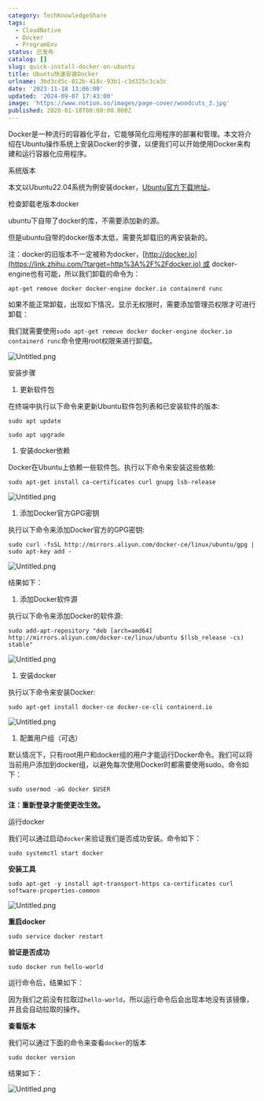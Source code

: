 ```yaml
---
category: TechKnowledgeShare
tags:
  - CloudNative
  - Docker
  - ProgramEnv
status: 已发布
catalog: []
slug: quick-install-docker-on-ubuntu
title: Ubuntu快速安装Docker
urlname: 3bd3cd5c-012b-418c-93b1-c3d325c3ca3c
date: '2023-11-18 13:06:00'
updated: '2024-09-07 17:43:00'
image: 'https://www.notion.so/images/page-cover/woodcuts_3.jpg'
published: 2020-01-18T08:00:00.000Z
---
```


Docker是一种流行的容器化平台，它能够简化应用程序的部署和管理。本文将介绍在Ubuntu操作系统上安装Docker的步骤，以便我们可以开始使用Docker来构建和运行容器化应用程序。


系统版本


本文以Ubuntu22.04系统为例安装docker，[Ubuntu官方下载地址](https://link.zhihu.com/?target=https%3A%2F%2Fubuntu.com%2Fdownload)。


检查卸载老版本docker


ubuntu下自带了docker的库，不需要添加新的源。


但是ubuntu自带的docker版本太低，需要先卸载旧的再安装新的。


注：docker的旧版本不一定被称为docker，[http://docker.io](https://link.zhihu.com/?target=http%3A%2F%2Fdocker.io) 或 docker-engine也有可能，所以我们卸载的命令为：


`apt-get remove docker docker-engine docker.io containerd runc`


如果不能正常卸载，出现如下情况，显示无权限时，需要添加管理员权限才可进行卸载：


我们就需要使用`sudo apt-get remove docker docker-engine docker.io containerd runc`命令使用root权限来进行卸载。


![Untitled.png](https://prod-files-secure.s3.us-west-2.amazonaws.com/5d24fe63-e567-4804-86f9-9fdc62e13082/39952d0f-7851-4550-b715-72a33876c773/Untitled.png?X-Amz-Algorithm=AWS4-HMAC-SHA256&X-Amz-Content-Sha256=UNSIGNED-PAYLOAD&X-Amz-Credential=ASIAZI2LB466YWTSPWMK%2F20250303%2Fus-west-2%2Fs3%2Faws4_request&X-Amz-Date=20250303T213701Z&X-Amz-Expires=3600&X-Amz-Security-Token=IQoJb3JpZ2luX2VjEKX%2F%2F%2F%2F%2F%2F%2F%2F%2F%2FwEaCXVzLXdlc3QtMiJHMEUCIAUZ%2Blr6ofgx7aWUC35g8IK9pYK78vZ5e2SD0iCAy0N0AiEA3JmfC8qxoIMjjgSHowtujeLVNpc3J3UAjdKVjzcDgQ8qiAQI3v%2F%2F%2F%2F%2F%2F%2F%2F%2F%2FARAAGgw2Mzc0MjMxODM4MDUiDMoG0hRull%2Fun3UWXCrcA88oiztfPtZ1E1kbnuvMoiqjmBFm3%2BJR%2FqFeuhBUuSMzAqgGcm43bwGy4oXF5CoqwElFAUwWriJnm1LrhGm08VxspN%2FfxYp%2BBm2xATXKxDVdJRG79sbrCjbSc6qLAXcNlF7zRqrFKqG7EVssH3V6P5ZmQLmS5QkHg2UAvXmHEAsNo5RrU1qxFn46dA1kVJf3o4yKeKwFqGCBjv2dpbkqnSdEmhKjTCtkUMvBcnwtWhwJEfiI6SLAiKH9qEMXkpJAhER3yI%2FBBocPyzYP6n5UtL7BX%2F0uDgwfNN1jMcO%2FYpVpKbxvuETgEiq4LhUWnlwaREwH3DGAHE1pzOcVlsUEMIkY2L63lrGsAvEeBy0vbQ0aMAbFwhxR25kMZqC8piEB4Dmpv9o5f8GYDfkTY0zJtRzJgaWhdEbAkhDCgp9lBB31K1PpU6ipiedrlakpBzq%2FBO%2FZB2foSJbazhksbIZfPE4TrDZXejANvAq3ApV85jU3wxTtKxdZ%2BnlV4FpoPr9x2ynKc2nZ4SwJmtygFjBHA7QE%2FaNqVxCb8xBg0nB%2FxI%2FaczhE26xioXUOw2%2F4Qe454j%2BnZNI5lwXFjsDgMDrAd%2B09Fa9BA55T6ssMG%2BPaYOa8Uwul8hhQp%2FjbCx9VMLC3mL4GOqUBEEstfH7%2Ff0IQeyDYkrSmnoECCyuN8TgjrN6rwkVcpa%2FTTXjOGs%2F%2BWxuWawmU8xydLKgwhiDjWN8rp50yQFGk1kgGLPu3vjPJd%2F9f06XFmRX7WjUbTbzqGoy49Zj7fr7Bqs6ATmK6QRgOh0l765uop7yf7GB8LqSavmN3OCeLb8a1LgnTWjE%2Fk6j6wvQZJsIYsH9wxe2SnXdVcDvgCWLDpNCiIFq1&X-Amz-Signature=7353bd75204f3d47370d7e9846a9a37cd5188ca9487ff52651f3ef8a6ab2449a&X-Amz-SignedHeaders=host&x-id=GetObject)


安装步骤

1. 更新软件包

在终端中执行以下命令来更新Ubuntu软件包列表和已安装软件的版本:


`sudo apt update`


`sudo apt upgrade`

1. 安装docker依赖

Docker在Ubuntu上依赖一些软件包。执行以下命令来安装这些依赖:


`sudo apt-get install ca-certificates curl gnupg lsb-release`


![Untitled.png](https://prod-files-secure.s3.us-west-2.amazonaws.com/5d24fe63-e567-4804-86f9-9fdc62e13082/b5a549a8-6621-4824-a151-93e8b0592f14/Untitled.png?X-Amz-Algorithm=AWS4-HMAC-SHA256&X-Amz-Content-Sha256=UNSIGNED-PAYLOAD&X-Amz-Credential=ASIAZI2LB466YWTSPWMK%2F20250303%2Fus-west-2%2Fs3%2Faws4_request&X-Amz-Date=20250303T213701Z&X-Amz-Expires=3600&X-Amz-Security-Token=IQoJb3JpZ2luX2VjEKX%2F%2F%2F%2F%2F%2F%2F%2F%2F%2FwEaCXVzLXdlc3QtMiJHMEUCIAUZ%2Blr6ofgx7aWUC35g8IK9pYK78vZ5e2SD0iCAy0N0AiEA3JmfC8qxoIMjjgSHowtujeLVNpc3J3UAjdKVjzcDgQ8qiAQI3v%2F%2F%2F%2F%2F%2F%2F%2F%2F%2FARAAGgw2Mzc0MjMxODM4MDUiDMoG0hRull%2Fun3UWXCrcA88oiztfPtZ1E1kbnuvMoiqjmBFm3%2BJR%2FqFeuhBUuSMzAqgGcm43bwGy4oXF5CoqwElFAUwWriJnm1LrhGm08VxspN%2FfxYp%2BBm2xATXKxDVdJRG79sbrCjbSc6qLAXcNlF7zRqrFKqG7EVssH3V6P5ZmQLmS5QkHg2UAvXmHEAsNo5RrU1qxFn46dA1kVJf3o4yKeKwFqGCBjv2dpbkqnSdEmhKjTCtkUMvBcnwtWhwJEfiI6SLAiKH9qEMXkpJAhER3yI%2FBBocPyzYP6n5UtL7BX%2F0uDgwfNN1jMcO%2FYpVpKbxvuETgEiq4LhUWnlwaREwH3DGAHE1pzOcVlsUEMIkY2L63lrGsAvEeBy0vbQ0aMAbFwhxR25kMZqC8piEB4Dmpv9o5f8GYDfkTY0zJtRzJgaWhdEbAkhDCgp9lBB31K1PpU6ipiedrlakpBzq%2FBO%2FZB2foSJbazhksbIZfPE4TrDZXejANvAq3ApV85jU3wxTtKxdZ%2BnlV4FpoPr9x2ynKc2nZ4SwJmtygFjBHA7QE%2FaNqVxCb8xBg0nB%2FxI%2FaczhE26xioXUOw2%2F4Qe454j%2BnZNI5lwXFjsDgMDrAd%2B09Fa9BA55T6ssMG%2BPaYOa8Uwul8hhQp%2FjbCx9VMLC3mL4GOqUBEEstfH7%2Ff0IQeyDYkrSmnoECCyuN8TgjrN6rwkVcpa%2FTTXjOGs%2F%2BWxuWawmU8xydLKgwhiDjWN8rp50yQFGk1kgGLPu3vjPJd%2F9f06XFmRX7WjUbTbzqGoy49Zj7fr7Bqs6ATmK6QRgOh0l765uop7yf7GB8LqSavmN3OCeLb8a1LgnTWjE%2Fk6j6wvQZJsIYsH9wxe2SnXdVcDvgCWLDpNCiIFq1&X-Amz-Signature=790a082a229b69a1d1cc70d1c9e9968d79e31993c5747b7c01d9318c7957cf2c&X-Amz-SignedHeaders=host&x-id=GetObject)

1. 添加Docker官方GPG密钥

执行以下命令来添加Docker官方的GPG密钥:


`sudo curl -fsSL http://mirrors.aliyun.com/docker-ce/linux/ubuntu/gpg | sudo apt-key add -`


![Untitled.png](https://prod-files-secure.s3.us-west-2.amazonaws.com/5d24fe63-e567-4804-86f9-9fdc62e13082/98014b5e-f5b7-4b16-804e-ab6917971bd3/Untitled.png?X-Amz-Algorithm=AWS4-HMAC-SHA256&X-Amz-Content-Sha256=UNSIGNED-PAYLOAD&X-Amz-Credential=ASIAZI2LB466YWTSPWMK%2F20250303%2Fus-west-2%2Fs3%2Faws4_request&X-Amz-Date=20250303T213701Z&X-Amz-Expires=3600&X-Amz-Security-Token=IQoJb3JpZ2luX2VjEKX%2F%2F%2F%2F%2F%2F%2F%2F%2F%2FwEaCXVzLXdlc3QtMiJHMEUCIAUZ%2Blr6ofgx7aWUC35g8IK9pYK78vZ5e2SD0iCAy0N0AiEA3JmfC8qxoIMjjgSHowtujeLVNpc3J3UAjdKVjzcDgQ8qiAQI3v%2F%2F%2F%2F%2F%2F%2F%2F%2F%2FARAAGgw2Mzc0MjMxODM4MDUiDMoG0hRull%2Fun3UWXCrcA88oiztfPtZ1E1kbnuvMoiqjmBFm3%2BJR%2FqFeuhBUuSMzAqgGcm43bwGy4oXF5CoqwElFAUwWriJnm1LrhGm08VxspN%2FfxYp%2BBm2xATXKxDVdJRG79sbrCjbSc6qLAXcNlF7zRqrFKqG7EVssH3V6P5ZmQLmS5QkHg2UAvXmHEAsNo5RrU1qxFn46dA1kVJf3o4yKeKwFqGCBjv2dpbkqnSdEmhKjTCtkUMvBcnwtWhwJEfiI6SLAiKH9qEMXkpJAhER3yI%2FBBocPyzYP6n5UtL7BX%2F0uDgwfNN1jMcO%2FYpVpKbxvuETgEiq4LhUWnlwaREwH3DGAHE1pzOcVlsUEMIkY2L63lrGsAvEeBy0vbQ0aMAbFwhxR25kMZqC8piEB4Dmpv9o5f8GYDfkTY0zJtRzJgaWhdEbAkhDCgp9lBB31K1PpU6ipiedrlakpBzq%2FBO%2FZB2foSJbazhksbIZfPE4TrDZXejANvAq3ApV85jU3wxTtKxdZ%2BnlV4FpoPr9x2ynKc2nZ4SwJmtygFjBHA7QE%2FaNqVxCb8xBg0nB%2FxI%2FaczhE26xioXUOw2%2F4Qe454j%2BnZNI5lwXFjsDgMDrAd%2B09Fa9BA55T6ssMG%2BPaYOa8Uwul8hhQp%2FjbCx9VMLC3mL4GOqUBEEstfH7%2Ff0IQeyDYkrSmnoECCyuN8TgjrN6rwkVcpa%2FTTXjOGs%2F%2BWxuWawmU8xydLKgwhiDjWN8rp50yQFGk1kgGLPu3vjPJd%2F9f06XFmRX7WjUbTbzqGoy49Zj7fr7Bqs6ATmK6QRgOh0l765uop7yf7GB8LqSavmN3OCeLb8a1LgnTWjE%2Fk6j6wvQZJsIYsH9wxe2SnXdVcDvgCWLDpNCiIFq1&X-Amz-Signature=bb25483607ca42f6d90136b16489b356014b19886369da843fec0979e4e45b73&X-Amz-SignedHeaders=host&x-id=GetObject)


结果如下：

1. 添加Docker软件源

执行以下命令来添加Docker的软件源:


`sudo add-apt-repository "deb [arch=amd64] http://mirrors.aliyun.com/docker-ce/linux/ubuntu $(lsb_release -cs) stable"`


![Untitled.png](https://prod-files-secure.s3.us-west-2.amazonaws.com/5d24fe63-e567-4804-86f9-9fdc62e13082/7fc5bdbe-9d4c-48b8-ba03-3309380f47ba/Untitled.png?X-Amz-Algorithm=AWS4-HMAC-SHA256&X-Amz-Content-Sha256=UNSIGNED-PAYLOAD&X-Amz-Credential=ASIAZI2LB466YWTSPWMK%2F20250303%2Fus-west-2%2Fs3%2Faws4_request&X-Amz-Date=20250303T213701Z&X-Amz-Expires=3600&X-Amz-Security-Token=IQoJb3JpZ2luX2VjEKX%2F%2F%2F%2F%2F%2F%2F%2F%2F%2FwEaCXVzLXdlc3QtMiJHMEUCIAUZ%2Blr6ofgx7aWUC35g8IK9pYK78vZ5e2SD0iCAy0N0AiEA3JmfC8qxoIMjjgSHowtujeLVNpc3J3UAjdKVjzcDgQ8qiAQI3v%2F%2F%2F%2F%2F%2F%2F%2F%2F%2FARAAGgw2Mzc0MjMxODM4MDUiDMoG0hRull%2Fun3UWXCrcA88oiztfPtZ1E1kbnuvMoiqjmBFm3%2BJR%2FqFeuhBUuSMzAqgGcm43bwGy4oXF5CoqwElFAUwWriJnm1LrhGm08VxspN%2FfxYp%2BBm2xATXKxDVdJRG79sbrCjbSc6qLAXcNlF7zRqrFKqG7EVssH3V6P5ZmQLmS5QkHg2UAvXmHEAsNo5RrU1qxFn46dA1kVJf3o4yKeKwFqGCBjv2dpbkqnSdEmhKjTCtkUMvBcnwtWhwJEfiI6SLAiKH9qEMXkpJAhER3yI%2FBBocPyzYP6n5UtL7BX%2F0uDgwfNN1jMcO%2FYpVpKbxvuETgEiq4LhUWnlwaREwH3DGAHE1pzOcVlsUEMIkY2L63lrGsAvEeBy0vbQ0aMAbFwhxR25kMZqC8piEB4Dmpv9o5f8GYDfkTY0zJtRzJgaWhdEbAkhDCgp9lBB31K1PpU6ipiedrlakpBzq%2FBO%2FZB2foSJbazhksbIZfPE4TrDZXejANvAq3ApV85jU3wxTtKxdZ%2BnlV4FpoPr9x2ynKc2nZ4SwJmtygFjBHA7QE%2FaNqVxCb8xBg0nB%2FxI%2FaczhE26xioXUOw2%2F4Qe454j%2BnZNI5lwXFjsDgMDrAd%2B09Fa9BA55T6ssMG%2BPaYOa8Uwul8hhQp%2FjbCx9VMLC3mL4GOqUBEEstfH7%2Ff0IQeyDYkrSmnoECCyuN8TgjrN6rwkVcpa%2FTTXjOGs%2F%2BWxuWawmU8xydLKgwhiDjWN8rp50yQFGk1kgGLPu3vjPJd%2F9f06XFmRX7WjUbTbzqGoy49Zj7fr7Bqs6ATmK6QRgOh0l765uop7yf7GB8LqSavmN3OCeLb8a1LgnTWjE%2Fk6j6wvQZJsIYsH9wxe2SnXdVcDvgCWLDpNCiIFq1&X-Amz-Signature=d9f040d0b2617a574575cb0e22a6c9437b4ecd2ba002419c228daa5f38c3a39d&X-Amz-SignedHeaders=host&x-id=GetObject)

1. 安装docker

执行以下命令来安装Docker:


`sudo apt-get install docker-ce docker-ce-cli containerd.io`


![Untitled.png](https://prod-files-secure.s3.us-west-2.amazonaws.com/5d24fe63-e567-4804-86f9-9fdc62e13082/d5ede442-ffc5-49c3-a76a-76559a797244/Untitled.png?X-Amz-Algorithm=AWS4-HMAC-SHA256&X-Amz-Content-Sha256=UNSIGNED-PAYLOAD&X-Amz-Credential=ASIAZI2LB466YWTSPWMK%2F20250303%2Fus-west-2%2Fs3%2Faws4_request&X-Amz-Date=20250303T213701Z&X-Amz-Expires=3600&X-Amz-Security-Token=IQoJb3JpZ2luX2VjEKX%2F%2F%2F%2F%2F%2F%2F%2F%2F%2FwEaCXVzLXdlc3QtMiJHMEUCIAUZ%2Blr6ofgx7aWUC35g8IK9pYK78vZ5e2SD0iCAy0N0AiEA3JmfC8qxoIMjjgSHowtujeLVNpc3J3UAjdKVjzcDgQ8qiAQI3v%2F%2F%2F%2F%2F%2F%2F%2F%2F%2FARAAGgw2Mzc0MjMxODM4MDUiDMoG0hRull%2Fun3UWXCrcA88oiztfPtZ1E1kbnuvMoiqjmBFm3%2BJR%2FqFeuhBUuSMzAqgGcm43bwGy4oXF5CoqwElFAUwWriJnm1LrhGm08VxspN%2FfxYp%2BBm2xATXKxDVdJRG79sbrCjbSc6qLAXcNlF7zRqrFKqG7EVssH3V6P5ZmQLmS5QkHg2UAvXmHEAsNo5RrU1qxFn46dA1kVJf3o4yKeKwFqGCBjv2dpbkqnSdEmhKjTCtkUMvBcnwtWhwJEfiI6SLAiKH9qEMXkpJAhER3yI%2FBBocPyzYP6n5UtL7BX%2F0uDgwfNN1jMcO%2FYpVpKbxvuETgEiq4LhUWnlwaREwH3DGAHE1pzOcVlsUEMIkY2L63lrGsAvEeBy0vbQ0aMAbFwhxR25kMZqC8piEB4Dmpv9o5f8GYDfkTY0zJtRzJgaWhdEbAkhDCgp9lBB31K1PpU6ipiedrlakpBzq%2FBO%2FZB2foSJbazhksbIZfPE4TrDZXejANvAq3ApV85jU3wxTtKxdZ%2BnlV4FpoPr9x2ynKc2nZ4SwJmtygFjBHA7QE%2FaNqVxCb8xBg0nB%2FxI%2FaczhE26xioXUOw2%2F4Qe454j%2BnZNI5lwXFjsDgMDrAd%2B09Fa9BA55T6ssMG%2BPaYOa8Uwul8hhQp%2FjbCx9VMLC3mL4GOqUBEEstfH7%2Ff0IQeyDYkrSmnoECCyuN8TgjrN6rwkVcpa%2FTTXjOGs%2F%2BWxuWawmU8xydLKgwhiDjWN8rp50yQFGk1kgGLPu3vjPJd%2F9f06XFmRX7WjUbTbzqGoy49Zj7fr7Bqs6ATmK6QRgOh0l765uop7yf7GB8LqSavmN3OCeLb8a1LgnTWjE%2Fk6j6wvQZJsIYsH9wxe2SnXdVcDvgCWLDpNCiIFq1&X-Amz-Signature=e81b5857459d1df281e12c85ecb2fb135b1a16ec358b45b7f11caa84f3d94cea&X-Amz-SignedHeaders=host&x-id=GetObject)

1. 配置用户组（可选）

默认情况下，只有root用户和docker组的用户才能运行Docker命令。我们可以将当前用户添加到docker组，以避免每次使用Docker时都需要使用sudo。命令如下：


`sudo usermod -aG docker $USER`


**注：重新登录才能使更改生效。**


运行docker


我们可以通过启动`docker`来验证我们是否成功安装。命令如下：


`sudo systemctl start docker`


**安装工具**


`sudo apt-get -y install apt-transport-https ca-certificates curl software-properties-common`


![Untitled.png](https://prod-files-secure.s3.us-west-2.amazonaws.com/5d24fe63-e567-4804-86f9-9fdc62e13082/0c3615c1-94db-46f5-9743-68bb221a9964/Untitled.png?X-Amz-Algorithm=AWS4-HMAC-SHA256&X-Amz-Content-Sha256=UNSIGNED-PAYLOAD&X-Amz-Credential=ASIAZI2LB466YWTSPWMK%2F20250303%2Fus-west-2%2Fs3%2Faws4_request&X-Amz-Date=20250303T213701Z&X-Amz-Expires=3600&X-Amz-Security-Token=IQoJb3JpZ2luX2VjEKX%2F%2F%2F%2F%2F%2F%2F%2F%2F%2FwEaCXVzLXdlc3QtMiJHMEUCIAUZ%2Blr6ofgx7aWUC35g8IK9pYK78vZ5e2SD0iCAy0N0AiEA3JmfC8qxoIMjjgSHowtujeLVNpc3J3UAjdKVjzcDgQ8qiAQI3v%2F%2F%2F%2F%2F%2F%2F%2F%2F%2FARAAGgw2Mzc0MjMxODM4MDUiDMoG0hRull%2Fun3UWXCrcA88oiztfPtZ1E1kbnuvMoiqjmBFm3%2BJR%2FqFeuhBUuSMzAqgGcm43bwGy4oXF5CoqwElFAUwWriJnm1LrhGm08VxspN%2FfxYp%2BBm2xATXKxDVdJRG79sbrCjbSc6qLAXcNlF7zRqrFKqG7EVssH3V6P5ZmQLmS5QkHg2UAvXmHEAsNo5RrU1qxFn46dA1kVJf3o4yKeKwFqGCBjv2dpbkqnSdEmhKjTCtkUMvBcnwtWhwJEfiI6SLAiKH9qEMXkpJAhER3yI%2FBBocPyzYP6n5UtL7BX%2F0uDgwfNN1jMcO%2FYpVpKbxvuETgEiq4LhUWnlwaREwH3DGAHE1pzOcVlsUEMIkY2L63lrGsAvEeBy0vbQ0aMAbFwhxR25kMZqC8piEB4Dmpv9o5f8GYDfkTY0zJtRzJgaWhdEbAkhDCgp9lBB31K1PpU6ipiedrlakpBzq%2FBO%2FZB2foSJbazhksbIZfPE4TrDZXejANvAq3ApV85jU3wxTtKxdZ%2BnlV4FpoPr9x2ynKc2nZ4SwJmtygFjBHA7QE%2FaNqVxCb8xBg0nB%2FxI%2FaczhE26xioXUOw2%2F4Qe454j%2BnZNI5lwXFjsDgMDrAd%2B09Fa9BA55T6ssMG%2BPaYOa8Uwul8hhQp%2FjbCx9VMLC3mL4GOqUBEEstfH7%2Ff0IQeyDYkrSmnoECCyuN8TgjrN6rwkVcpa%2FTTXjOGs%2F%2BWxuWawmU8xydLKgwhiDjWN8rp50yQFGk1kgGLPu3vjPJd%2F9f06XFmRX7WjUbTbzqGoy49Zj7fr7Bqs6ATmK6QRgOh0l765uop7yf7GB8LqSavmN3OCeLb8a1LgnTWjE%2Fk6j6wvQZJsIYsH9wxe2SnXdVcDvgCWLDpNCiIFq1&X-Amz-Signature=8f56412b32e8a43ff4c704435c8555118d85e91ec27298d04ecd003f5b9c25f4&X-Amz-SignedHeaders=host&x-id=GetObject)


**重启docker**


`sudo service docker restart`


**验证是否成功**


`sudo docker run hello-world`


运行命令后，结果如下：


因为我们之前没有拉取过`hello-world`，所以运行命令后会出现本地没有该镜像，并且会自动拉取的操作。


**查看版本**


我们可以通过下面的命令来查看`docker`的版本


`sudo docker version`


结果如下：


![Untitled.png](https://prod-files-secure.s3.us-west-2.amazonaws.com/5d24fe63-e567-4804-86f9-9fdc62e13082/efdb509a-3c1e-41a3-91ee-a1bd88793688/Untitled.png?X-Amz-Algorithm=AWS4-HMAC-SHA256&X-Amz-Content-Sha256=UNSIGNED-PAYLOAD&X-Amz-Credential=ASIAZI2LB466YWTSPWMK%2F20250303%2Fus-west-2%2Fs3%2Faws4_request&X-Amz-Date=20250303T213701Z&X-Amz-Expires=3600&X-Amz-Security-Token=IQoJb3JpZ2luX2VjEKX%2F%2F%2F%2F%2F%2F%2F%2F%2F%2FwEaCXVzLXdlc3QtMiJHMEUCIAUZ%2Blr6ofgx7aWUC35g8IK9pYK78vZ5e2SD0iCAy0N0AiEA3JmfC8qxoIMjjgSHowtujeLVNpc3J3UAjdKVjzcDgQ8qiAQI3v%2F%2F%2F%2F%2F%2F%2F%2F%2F%2FARAAGgw2Mzc0MjMxODM4MDUiDMoG0hRull%2Fun3UWXCrcA88oiztfPtZ1E1kbnuvMoiqjmBFm3%2BJR%2FqFeuhBUuSMzAqgGcm43bwGy4oXF5CoqwElFAUwWriJnm1LrhGm08VxspN%2FfxYp%2BBm2xATXKxDVdJRG79sbrCjbSc6qLAXcNlF7zRqrFKqG7EVssH3V6P5ZmQLmS5QkHg2UAvXmHEAsNo5RrU1qxFn46dA1kVJf3o4yKeKwFqGCBjv2dpbkqnSdEmhKjTCtkUMvBcnwtWhwJEfiI6SLAiKH9qEMXkpJAhER3yI%2FBBocPyzYP6n5UtL7BX%2F0uDgwfNN1jMcO%2FYpVpKbxvuETgEiq4LhUWnlwaREwH3DGAHE1pzOcVlsUEMIkY2L63lrGsAvEeBy0vbQ0aMAbFwhxR25kMZqC8piEB4Dmpv9o5f8GYDfkTY0zJtRzJgaWhdEbAkhDCgp9lBB31K1PpU6ipiedrlakpBzq%2FBO%2FZB2foSJbazhksbIZfPE4TrDZXejANvAq3ApV85jU3wxTtKxdZ%2BnlV4FpoPr9x2ynKc2nZ4SwJmtygFjBHA7QE%2FaNqVxCb8xBg0nB%2FxI%2FaczhE26xioXUOw2%2F4Qe454j%2BnZNI5lwXFjsDgMDrAd%2B09Fa9BA55T6ssMG%2BPaYOa8Uwul8hhQp%2FjbCx9VMLC3mL4GOqUBEEstfH7%2Ff0IQeyDYkrSmnoECCyuN8TgjrN6rwkVcpa%2FTTXjOGs%2F%2BWxuWawmU8xydLKgwhiDjWN8rp50yQFGk1kgGLPu3vjPJd%2F9f06XFmRX7WjUbTbzqGoy49Zj7fr7Bqs6ATmK6QRgOh0l765uop7yf7GB8LqSavmN3OCeLb8a1LgnTWjE%2Fk6j6wvQZJsIYsH9wxe2SnXdVcDvgCWLDpNCiIFq1&X-Amz-Signature=6d43272a0f267b64ca59a0312e5110ed5aa745a21f1b207536ac9b619850c86d&X-Amz-SignedHeaders=host&x-id=GetObject)

